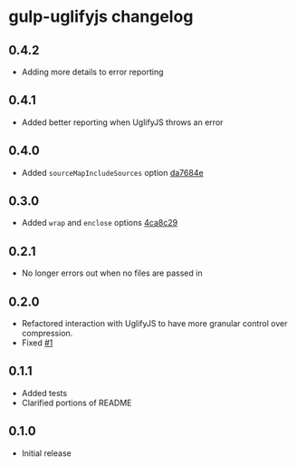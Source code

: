 # gulp-uglifyjs changelog

## 0.4.2

- Adding more details to error reporting

## 0.4.1

- Added better reporting when UglifyJS throws an error

## 0.4.0

- Added `sourceMapIncludeSources` option [da7684e](https://github.com/craigjennings11/gulp-uglifyjs/commit/da7684ea23475f5fc78f142ddb1556d9795309ba)

## 0.3.0

- Added `wrap` and `enclose` options [4ca8c29](https://github.com/craigjennings11/gulp-uglifyjs/commit/4ca8c2979fc08d85649056535d0dcb00eff9bb7a)

## 0.2.1

- No longer errors out when no files are passed in

## 0.2.0

- Refactored interaction with UglifyJS to have more granular control over
  compression.
- Fixed [#1](https://github.com/craigjennings11/gulp-uglifyjs/issues/1)

## 0.1.1

- Added tests
- Clarified portions of README

## 0.1.0

- Initial release

